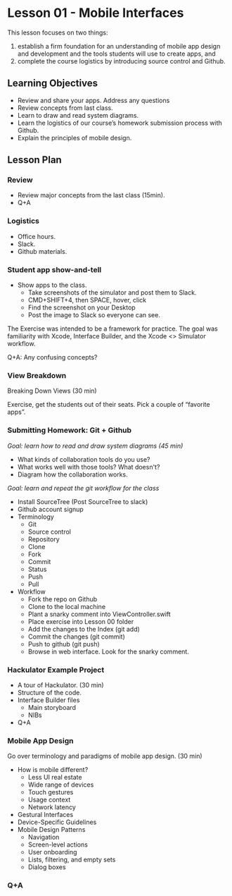 # Lesson 01 - Mobile Interfaces

This lesson focuses on two things:

1. establish a firm foundation for an understanding of mobile app design and development and the tools students will use to create apps, and 
2. complete the course logistics by introducing source control and Github.


## Learning Objectives

* Review and share your apps. Address any questions
* Review concepts from last class.
* Learn to draw and read system diagrams.
* Learn the logistics of our course’s homework submission process with Github.
* Explain the principles of mobile design.


## Lesson Plan

### Review

* Review major concepts from the last class (15min).
* Q+A

### Logistics

* Office hours.
* Slack.
* Github materials.

### Student app show-and-tell

* Show apps to the class.
    * Take screenshots of the simulator and post them to Slack.
    * CMD+SHIFT+4, then SPACE, hover, click
    * Find the screenshot on your Desktop
    * Post the image to Slack so everyone can see.

The Exercise was intended to be a framework for practice. The goal was familiarity with Xcode, Interface Builder, and the Xcode <> Simulator workflow.

Q+A: Any confusing concepts?

### View Breakdown

Breaking Down Views (30 min)

Exercise, get the students out of their seats. Pick a couple of “favorite apps”.


### Submitting Homework: Git + Github

_Goal: learn how to read and draw system diagrams (45 min)_

* What kinds of collaboration tools do you use?
* What works well with those tools? What doesn't?
* Diagram how the collaboration works.

_Goal: learn and repeat the git workflow for the class_

* Install SourceTree (Post SourceTree to slack)
* Github account signup
* Terminology
    * Git
    * Source control
    * Repository
    * Clone
    * Fork
    * Commit
    * Status
    * Push
    * Pull
* Workflow
    * Fork the repo on Github
    * Clone to the local machine
    * Plant a snarky comment into ViewController.swift
    * Place exercise into Lesson 00 folder
    * Add the changes to the Index (git add)
    * Commit the changes (git commit)
    * Push to github (git push)
    * Browse in web interface. Look for the snarky comment.


### Hackulator Example Project

* A tour of Hackulator. (30 min)
* Structure of the code.
* Interface Builder files
    * Main storyboard
    * NIBs
* Q+A


### Mobile App Design

Go over terminology and paradigms of mobile app design. (30 min)

* How is mobile different?
    * Less UI real estate
    * Wide range of devices
    * Touch gestures
    * Usage context
    * Network latency
* Gestural Interfaces
* Device-Specific Guidelines
* Mobile Design Patterns
    * Navigation
    * Screen-level actions
    * User onboarding
    * Lists, filtering, and empty sets
    * Dialog boxes

### Q+A

